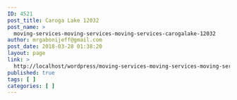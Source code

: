 ```yaml
---
ID: 4521
post_title: Caroga Lake 12032
post_name: >
  moving-services-moving-services-moving-services-carogalake-12032
author: mrgabonijeff@gmail.com
post_date: 2018-03-28 01:38:20
layout: page
link: >
  http://localhost/wordpress/moving-services-moving-services-moving-services-carogalake-12032/
published: true
tags: [ ]
categories: [ ]
---
```

